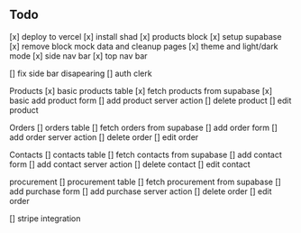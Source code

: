 ## Todo

[x] deploy to vercel
[x] install shad
[x] products block
[x] setup supabase
[x] remove block mock data and cleanup pages
[x] theme and light/dark mode
[x] side nav bar
[x] top nav bar

[] fix side bar disapearing
[] auth clerk

Products
[x] basic products table
[x] fetch products from supabase
[x] basic add product form
[] add product server action
[] delete product
[] edit product

Orders
[] orders table
[] fetch orders from supabase
[] add order form
[] add order server action
[] delete order
[] edit order

Contacts
[] contacts table
[] fetch contacts from supabase
[] add contact form
[] add contact server action
[] delete contact
[] edit contact

procurement
[] procurement table
[] fetch procurement from supabase
[] add purchase form
[] add purchase server action
[] delete order
[] edit order

[] stripe integration
